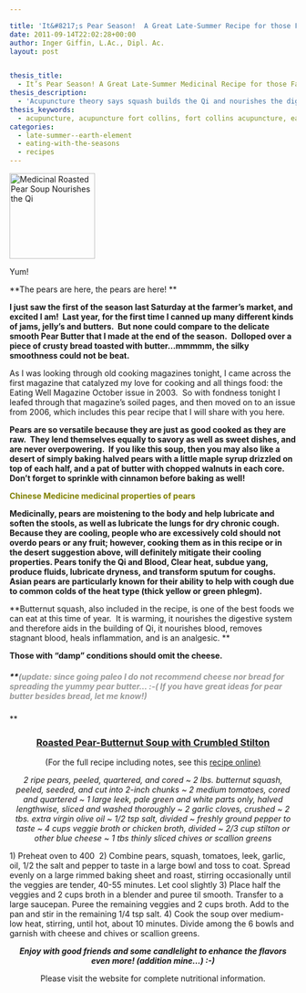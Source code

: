 ```yaml
---

title: 'It&#8217;s Pear Season!  A Great Late-Summer Recipe for those Farmer&#8217;s Market Pears.'
date: 2011-09-14T22:02:28+00:00
author: Inger Giffin, L.Ac., Dipl. Ac.
layout: post


thesis_title:
  - It’s Pear Season! A Great Late-Summer Medicinal Recipe for those Farmer’s Market Pears.
thesis_description:
  - 'Acupuncture theory says squash builds the Qi and nourishes the digestive organs, and pears are great for the lubricating & moistening.'
thesis_keywords:
  - acupuncture, acupuncture fort collins, fort collins acupuncture, earth element
categories:
  - late-summer--earth-element
  - eating-with-the-seasons
  - recipes
---
```

<div id="attachment_1155" style="width: 160px" class="wp-caption alignleft">
  <a href="/assets/wp-content/uploads/2011/09/roasted-pear-soup.jpg"><img class="size-thumbnail wp-image-1155 " title="roasted pear soup" src="/assets/wp-content/uploads/2011/09/roasted-pear-soup-150x150.jpg" alt="Medicinal Roasted Pear Soup Nourishes the Qi" width="150" height="150" srcset="/assets/wp-content/uploads/2011/09/roasted-pear-soup-150x150.jpg 150w, /assets/wp-content/uploads/2011/09/roasted-pear-soup-300x300.jpg 300w, /assets/wp-content/uploads/2011/09/roasted-pear-soup.jpg 308w" sizes="(max-width: 150px) 100vw, 150px" /></a>
  
  <p class="wp-caption-text">
    Yum!
  </p>
</div>

**The pears are here, the pears are here! ** 

**I just saw the first of the season last Saturday at the farmer&#8217;s market, and excited I am!  Last year, for the first time I canned up many different kinds of jams, jelly&#8217;s and butters.  But none could compare to the delicate smooth Pear Butter that I made at the end of the season.  Dolloped over a piece of crusty bread toasted with butter&#8230;mmmmm, the silky smoothness could not be beat.** 

As I was looking through old cooking magazines tonight, I came across the first magazine that catalyzed my love for cooking and all things food: the Eating Well Magazine October issue in 2003.  So with fondness tonight I leafed through that magazine&#8217;s soiled pages, and then moved on to an issue from 2006, which includes this pear recipe that I will share with you here.

**Pears are so versatile because they are just as good cooked as they are raw.  They lend themselves equally to savory as well as sweet dishes, and are never overpowering.  If you like this soup, then you may also like a desert of simply baking halved pears with a little maple syrup drizzled on top of each half, and a pat of butter with chopped walnuts in each core.  Don&#8217;t forget to sprinkle with cinnamon before baking as well!** 

<span style="color: #808000;"><strong>Chinese Medicine medicinal properties of pears</strong></span>

**Medicinally, pears are moistening to the body and help lubricate and soften the stools, as well as lubricate the lungs for dry chronic cough. Because they are cooling, people who are excessively cold should not overdo pears or any fruit; however, cooking them as in this recipe or in the desert suggestion above, will definitely mitigate their cooling properties. Pears tonify the Qi and Blood, Clear heat, subdue yang, produce fluids, lubricate dryness, and transform sputum for coughs.  Asian pears are particularly known for their ability to help with cough due to common colds of the heat type (thick yellow or green phlegm).**

**Butternut squash, also included in the recipe, is one of the best foods we can eat at this time of year.  It is warming, it nourishes the digestive system and therefore aids in the building of Qi, it nourishes blood, removes stagnant blood, heals inflammation, and is an analgesic. ** 

**Those with &#8220;damp&#8221; conditions should omit the cheese.** 

##### **<span style="color: #999999;">(update: since going paleo I do not recommend cheese <em>nor</em> bread for spreading the yummy pear butter&#8230; :-( If you have great ideas for pear butter besides bread, let me know!)</span>
  
** 

<h3 style="text-align: center;">
  <span style="text-decoration: underline;">Roasted Pear-Butternut Soup with Crumbled Stilton</span>
</h3>

<p style="text-align: center;">
  (For the full recipe including notes, see this <a title="recipe online" href="http://www.eatingwell.com/recipes/roasted_pear_butternut_soup_with_crumbled_stilton.html" target="_blank" rel="noopener">recipe online</a><span style="text-decoration: underline;">)<br /> </span>
</p>

<p style="text-align: center;">
  <em>2 ripe pears, peeled, quartered, and cored ~ 2 lbs. butternut squash, peeled, seeded, and cut into 2-inch chunks ~ 2 medium tomatoes, cored and quartered ~ 1 large leek, pale green and white parts only, halved lengthwise, sliced and washed thoroughly ~ 2 garlic cloves, crushed ~ 2 tbs. extra virgin olive oil ~ 1/2 tsp salt, divided ~ freshly ground pepper to taste ~ 4 cups veggie broth or chicken broth, divided ~ 2/3 cup stilton or other blue cheese ~ 1 tbs thinly sliced chives or scallion greens</em>
</p>

<p style="text-align: left;">
  1) Preheat oven to 400  2) Combine pears, squash, tomatoes, leek, garlic, oil, 1/2 the salt and pepper to taste in a large bowl and toss to coat. Spread evenly on a large rimmed baking sheet and roast, stirring occasionally until the veggies are tender, 40-55 minutes. Let cool slightly 3) Place half the veggies and 2 cups broth in a blender and puree til smooth. Transfer to a large saucepan. Puree the remaining veggies and 2 cups broth. Add to the pan and stir in the remaining 1/4 tsp salt. 4) Cook the soup over medium-low heat, stirring, until hot, about 10 minutes. Divide among the 6 bowls and garnish with cheese and chives or scallion greens.
</p>

<p style="text-align: center;">
  <em><strong>Enjoy with good friends and some candlelight to enhance the flavors even more! (addition mine&#8230;) :-)</strong></em>
</p>

<p style="text-align: center;">
  Please visit the website for complete nutritional information.
</p>

&nbsp;

&nbsp;